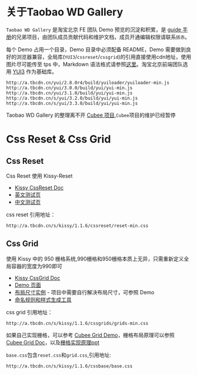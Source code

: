 # 关于Taobao WD Gallery

`Taobao WD Gallery` 是淘宝北京 FE 团队 Demo 预览的沉淀和积累，是 [guide 手册](https://github.com/taobao-wd/guide)的兄弟项目，由团队成员贡献代码和维护文档，成员开通编辑权限请联系`拔赤`。

每个 Demo 占用一个目录，Demo 目录中必须配备 README，Demo 需要做到良好的浏览器兼容，全局库(`YUI3`/`cssreset`/`cssgrid`)的引用直接使用cdn地址，使用图片尽可能传至 tps 中，Markdown 语法格式请参照[这里](http://daringfireball.net/projects/markdown/syntax)。淘宝北京前端团队选用 [YUI3](http://developer.yahoo.com/yui/3/) 作为基础库。

	http://a.tbcdn.cn/yui/2.8.0r4/build/yuiloader/yuiloader-min.js
	http://a.tbcdn.cn/yui/3.0.0/build/yui/yui-min.js
	http://a.tbcdn.cn/yui/3.1.0/build/yui/yui-min.js
	http://a.tbcdn.cn/s/yui/3.2.0/build/yui/yui-min.js
	http://a.tbcdn.cn/s/yui/3.3.0/build/yui/yui-min.js

Taobao WD Gallery 的整理离不开 [Cubee 项目](http://cubee.github.com/doc/),`Cubee`项目的维护已经暂停

# Css Reset & Css Grid

## Css Reset 

Css Reset 使用 Kissy-Reset

- [Kissy CssReset Doc](http://docs.kissyui.com/kissy/docs/cssreset/index.html)
- [英文测试页](http://kissyteam.github.com/kissy/src/cssreset/test.html)
- [中文测试页](http://kissyteam.github.com/kissy/src/cssreset/test-post.html)

css reset 引用地址：

	http://a.tbcdn.cn/s/kissy/1.1.6/cssreset/reset-min.css

## Css Grid 

使用 Kissy 中的 950 栅格系统,990栅格和950栅格本质上无异，只需重新定义全局容器的宽度为990即可

- [Kissy CssGrid Doc](http://docs.kissyui.com/kissy/docs/cssgrids/index.html)
- [Demo 页面](http://kissyteam.github.com/kissy/src/cssgrids/grids-taobao.html)
- [布局尺寸实例](http://docs.kissyui.com/kissy/src/cssgrids/grids-taobao.css) - 项目中需要自行解决布局尺寸，可参照 Demo
- [命名规则和样式生成工具](http://kissyteam.github.com/kissy/src/cssgrids/css-generator.html)

css grid 引用地址：

	http://a.tbcdn.cn/s/kissy/1.1.6/cssgrids/grids-min.css

如果自己实现栅格，可以参考 [Cubee Grid Demo](http://cubee.github.com/src/css/demo/grid.html)，栅格布局原理可以参照 [Cubee Grid Doc](http://cubee.github.com/doc/start.html#cssgrid)，以及[栅格实现原理ppt](http://www.slideshare.net/lijing00333/ss-5023289)

`base.css`包含`reset.css`和`grid.css`,引用地址:

	http://a.tbcdn.cn/s/kissy/1.1.6/cssbase/base.css
